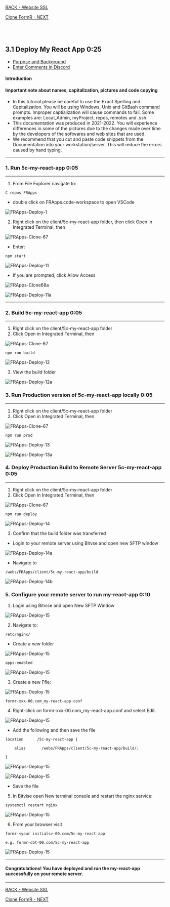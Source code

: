 
<!-- ------------------------------------------------------------------------- -->

<div class="page-back">


[BACK - Website SSL](/Setup/fr0306_Setup-Website-SSL-Ubuntu.md)
</div><div class="page-next">

[Clone FormR - NEXT](/FormR/fr0401_Clone-FormR.md)
</div><div style="margin-top:35px">&nbsp;</div>



<!-- ------------------------------------------------------------------------- -->

## 3.1 Deploy My React App 0:25
- [Purpose and Background](../Setup/purposes/pfr0307_Setup-React-Apps-Ubuntu.md)
- [Enter Comments in Discord](https://discord.com/channels/928752444316483585/932678480863305770)

#### Introduction


#### Important note about names, capitalization, pictures and code copying
- In this tutorial please be careful to use the Exact Spelling and Capitalization. You will be using Windows, Unix and GitBash command prompts. Improper captialization will cause commands to fail. Some examples are: Local_Admin, myProject, repos, remotes and .ssh.
- This documentation was produced in 2021-2022. You will experience differences in some of the pictures due to the changes made over time by the developers of the softwares and web sites that are used.
- We recommend that you cut and paste code snippets from the Documentation into your workstation/server. This will reduce the errors caused by hand typing.

----
### 1. Run 5c-my-react-app  0:05
----
1. From File Explorer navigate to:

```
C repos FRApps
```
- double click on FRApps.code-workspace to open VSCode

![FRApps-Deploy-1](/images/fr0103-FRApps-Deploy-1.png "FRApps-Deploy-1")


2. Right click on the client/5c-my-react-app folder, then
click Open in Integrated Terminal, then 

![FRApps-Clone-67](../Setup/images/fr0103-FRApps-Clone-67.png "FRApps-Clone-67") 

- Enter:

```
npm start
```

![FRApps-Deploy-11](/images/fr0103-FRApps-Deploy-11.png "FRApps-Deploy-11")

- If you are prompted, click Allow Access

![FRApps-Clone68a](../Setup/images/fr0103-FRApps-Clone-22a.png "FRApps-Clone-68a")

![FRApps-Deploy-11a](/images/fr0103-FRApps-Deploy-11a.png "FRApps-Deploy-11a")

----
### 2. Build 5c-my-react-app  0:05
----
1. Right click on the client/5c-my-react-app folder
2. Click Open in Integrated Terminal, then 

![FRApps-Clone-67](../Setup/images/fr0103-FRApps-Clone-67.png "FRApps-Clone-67") 

```
npm run build
```

![FRApps-Deploy-12](/images/fr0103-FRApps-Deploy-12.png "FRApps-Deploy-12")

3. View the build folder

![FRApps-Deploy-12a](/images/fr0103-FRApps-Deploy-12a.png "FRApps-Deploy-12a")

### 3. Run Production version of 5c-my-react-app locally 0:05
----
1. Right click on the client/5c-my-react-app folder
2. Click Open in Integrated Terminal, then 

![FRApps-Clone-67](../Setup/images/fr0103-FRApps-Clone-67.png "FRApps-Clone-67") 

```
npm run prod
```

![FRApps-Deploy-13](/images/fr0103-FRApps-Deploy-13.png "FRApps-Deploy-13")

![FRApps-Deploy-13a](/images/fr0103-FRApps-Deploy-13a.png "FRApps-Deploy-13a")

### 4. Deploy Production Build to Remote Server 5c-my-react-app  0:05
----
1. Right click on the client/5c-my-react-app folder
2. Click Open in Integrated Terminal, then 

![FRApps-Clone-67](../Setup/images/fr0103-FRApps-Clone-67.png "FRApps-Clone-67") 

```
npm run deploy
```

![FRApps-Deploy-14](/images/fr0103-FRApps-Deploy-14.png "FRApps-Deploy-14")

3. Confirm that the build folder was transferred

- Login to your remote server using Bitvse and open new SFTP window

![FRApps-Deploy-14a](/images/fr0103-FRApps-Deploy-14a.png "FRApps-Deploy-14a")

- Navigate to

```
/webs/FRApps/client/5c-my-react-app/build
```

![FRApps-Deploy-14b](/images/fr0103-FRApps-Deploy-14b.png "FRApps-Deploy-14b")

### 5. Configure your remote server to run my-react-app 0:10 

1. Login using Bitvise and open New SFTP Window

![FRApps-Deploy-15](/images/fr0103-FRApps-Deploy-15.png "FRApps-Deploy-15")

2. Navigate to:

```
/etc/nginx/
```

- Create a new folder

![FRApps-Deploy-15](/images/fr0103-FRApps-Deploy-15a.png "FRApps-Deploy-15")


```
apps-enabled
```

![FRApps-Deploy-15](/images/fr0103-FRApps-Deploy-15a-1.png "FRApps-Deploy-15")


3. Create a new Ffle:

![FRApps-Deploy-15](/images/fr0103-FRApps-Deploy-15b.png "FRApps-Deploy-15")

```
formr-xxx-00.com_my-react-app.conf
```

4. Right-click on formr-xxx-00.com_my-react-app.conf and select Edit.

![FRApps-Deploy-15](/images/fr0103-FRApps-Deploy-15c.png "FRApps-Deploy-15")

- Add the following and then save the file

```
location      /5c-my-react-app {      

	alias       /webs/FRApps/client/5c-my-react-app/build/;      

}    
```

![FRApps-Deploy-15](/images/fr0103-FRApps-Deploy-15d.png "FRApps-Deploy-15")

![FRApps-Deploy-15](/images/fr0103-FRApps-Deploy-15d-1.png "FRApps-Deploy-15")

- Save the file

5. In Bitvise open New terminal console and restart the nginx service:

```
systemctl restart nginx
```

![FRApps-Deploy-15](/images/fr0103-FRApps-Deploy-15e.png "FRApps-Deploy-15")

6. From your browser visit

```
formr-<your initials>-00.com/5c-my-react-app

e.g. formr-cbt-00.com/5c-my-react-app
```

![FRApps-Deploy-15](/images/fr0103-FRApps-Deploy-15f.png "FRApps-Deploy-15")



----
#### Congratulations! You have deployed and run the my-react-app successfully on your remote server.
----


<!-- ------------------------------------------------------------------------- -->

<div class="page-back">

[BACK - Website SSL](/Setup/fr0306_Setup-Website-SSL-Ubuntu.md)
</div><div class="page-next disabled">

[Clone FormR - NEXT](/FormR/fr0401_Clone-FormR.md)
</div>

<!-- ------------------------------------------------------------------------- -->